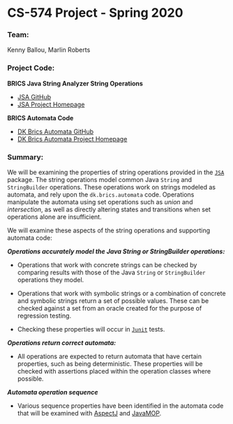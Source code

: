 # CS-574 Project - Spring 2020

### Team:

Kenny Ballou, Marlin Roberts


### Project Code:

**BRICS Java String Analyzer String Operations**

  * [JSA GitHub][jsa-github]
  * [JSA Project Homepage][jsa]

**BRICS Automata Code**

  * [DK Brics Automata GitHub][brics-automata-github]
  * [DK Brics Automata Project Homepage][brics-automata]

### Summary:

We will be examining the properties of string operations provided in the
[`JSA`][jsa] package.  The string operations model common Java `String` and
`StringBuilder` operations.  These operations work on strings modeled as
automata, and rely upon the `dk.brics.automata` code.  Operations manipulate
the automata using set operations such as _union_ and _intersection_, as well
as directly altering states and transitions when set operations alone are
insufficient.

We will examine these aspects of the string operations and supporting automata
code:

***Operations accurately model the Java String or StringBuilder operations:***

  * Operations that work with concrete strings can be checked by comparing
    results with those of the Java `String` or `StringBuilder` operations they
    model.

  * Operations that work with symbolic strings or a combination of concrete and
    symbolic strings return a set of possible values.  These can be checked
    against a set from an oracle created for the purpose of regression testing.

  * Checking these properties will occur in [`Junit`][junit] tests.

***Operations return correct automata:***

  * All operations are expected to return automata that have certain
  properties, such as being deterministic.  These properties will be checked
  with assertions placed within the operation classes where possible.

***Automata operation sequence***

  * Various sequence properties have been identified in the automata code that
    will be examined with [AspectJ][aspectj] and [JavaMOP][javamop].



[jsa]: http://www.brics.dk/JSA/
[jsa-github]: https://github.com/rodneyxr/brics-jsa
[brics-automata]: http://www.brics.dk/automaton/
[brics-automata-github]: https://github.com/cs-au-dk/dk.brics.automaton
[junit]: https://junit.org/
[aspectj]: https://www.eclipse.org/aspectj/
[javamop]: http://fsl.cs.illinois.edu/index.php/JavaMOP4
